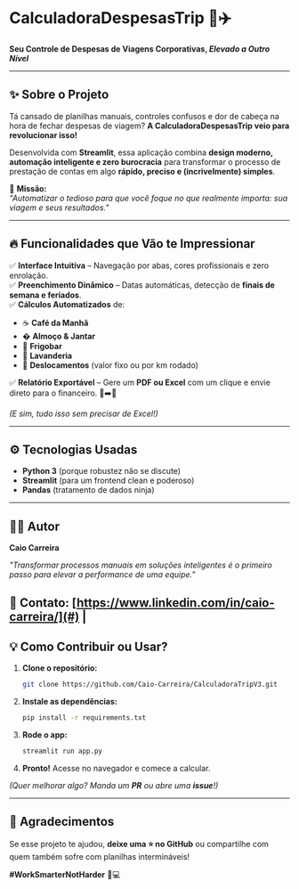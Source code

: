 # **CalculadoraDespesasTrip** 💼✈️  
**Seu Controle de Despesas de Viagens Corporativas, *Elevado a Outro Nível***  

---

## **✨ Sobre o Projeto**  
Tá cansado de planilhas manuais, controles confusos e dor de cabeça na hora de fechar despesas de viagem? **A CalculadoraDespesasTrip veio para revolucionar isso!**  

Desenvolvida com **Streamlit**, essa aplicação combina **design moderno, automação inteligente e zero burocracia** para transformar o processo de prestação de contas em algo **rápido, preciso e (incrivelmente) simples**.  

🚀 **Missão:**  
*"Automatizar o tedioso para que você foque no que realmente importa: sua viagem e seus resultados."*  

---

## **🔥 Funcionalidades que Vão te Impressionar**  

✅ **Interface Intuitiva** – Navegação por abas, cores profissionais e zero enrolação.  
✅ **Preenchimento Dinâmico** – Datas automáticas, detecção de **finais de semana e feriados**.  
✅ **Cálculos Automatizados** de:  
   - ☕ **Café da Manhã**  
   - � **Almoço & Jantar**  
   - 🧊 **Frigobar**  
   - 👔 **Lavanderia**  
   - 🚗 **Deslocamentos** (valor fixo ou por km rodado)  

✅ **Relatório Exportável** – Gere um **PDF ou Excel** com um clique e envie direto para o financeiro. 📄➡️📧  

*(E sim, tudo isso sem precisar de Excel!)*  

---

## **⚙️ Tecnologias Usadas**  
- **Python 3** (porque robustez não se discute)  
- **Streamlit** (para um frontend clean e poderoso)  
- **Pandas** (tratamento de dados ninja)  

---

## **👨‍💻 Autor**  

**Caio Carreira**  

*"Transformar processos manuais em soluções inteligentes é o primeiro passo para elevar a performance de uma equipe."*  

📩 **Contato:** [https://www.linkedin.com/in/caio-carreira/](#) |
---

## **💡 Como Contribuir ou Usar?**  
1. **Clone o repositório:**  
   ```bash
   git clone https://github.com/Caio-Carreira/CalculadoraTripV3.git
   ```
2. **Instale as dependências:**  
   ```bash
   pip install -r requirements.txt
   ```
3. **Rode o app:**  
   ```bash
   streamlit run app.py
   ```
4. **Pronto!** Acesse no navegador e comece a calcular.  

*(Quer melhorar algo? Manda um **PR** ou abre uma **issue**!)*  

---

## **🎁 Agradecimentos**  

Se esse projeto te ajudou, **deixe uma ⭐ no GitHub** ou compartilhe com quem também sofre com planilhas intermináveis!  

**#WorkSmarterNotHarder** 🚀💻  
